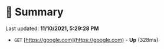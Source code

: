 # 📖 Summary
Last updated: **11/10/2021, 5:29:28 PM**

- `GET` [https://google.com](https://google.com) - **Up** (328ms)
